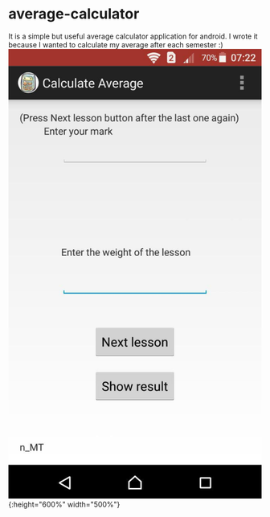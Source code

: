 # average-calculator
It is a simple but useful average calculator application for android. I wrote it because I wanted to calculate my average after each semester :)
![picture](https://raw.githubusercontent.com/NazaninTafreshi/average-calculator/master/average%20calculator.jpg "Average Calculator"){:height="600%" width="500%"}
